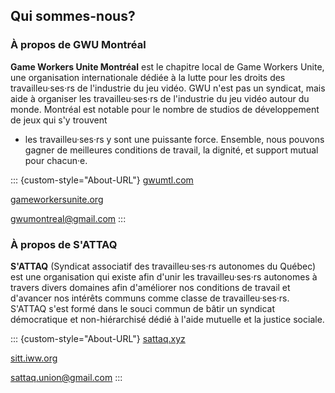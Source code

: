 ## Qui sommes-nous?

### À propos de GWU Montréal

**Game Workers Unite Montréal** est le chapitre local de Game Workers Unite, une organisation
internationale dédiée à la lutte pour les droits des travailleu·ses·rs de 
l'industrie du jeu vidéo. GWU n'est pas un syndicat, mais aide à organiser
les travailleu·ses·rs de l'industrie du jeu vidéo autour du monde. Montréal
est notable pour le nombre de studios de développement de jeux qui s'y trouvent
- les travailleu·ses·rs y sont une puissante force. Ensemble, nous pouvons
gagner de meilleures conditions de travail, la dignité, et support mutual pour
chacun·e.

::: {custom-style="About-URL"}
[gwumtl.com](https://gwumtl.com)

[gameworkersunite.org](https://gameworkersunite.org)

[gwumontreal@gmail.com](mailto:gwumontreal@gmail.com)
:::

### À propos de S'ATTAQ

**S'ATTAQ** (Syndicat associatif des travailleu·ses·rs autonomes du Québec) est
une organisation qui existe afin d'unir les travailleu·ses·rs autonomes à travers
divers domaines afin d'améliorer nos conditions de travail et d'avancer nos
intérêts communs comme classe de travailleu·ses·rs. S'ATTAQ s'est formé dans
le souci commun de bâtir un syndicat démocratique et non-hiérarchisé dédié à
l'aide mutuelle et la justice sociale.

::: {custom-style="About-URL"}
[sattaq.xyz](http://sattaq.xyz)

[sitt.iww.org](https://sitt.iww.org)

[sattaq.union@gmail.com](mailto:sattaq.union@gmail.com)
:::

